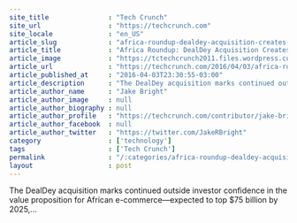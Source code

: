 ```yaml
---
site_title               : "Tech Crunch"
site_url                 : "https://techcrunch.com"
site_locale              : "en_US"
article_slug             : "africa-roundup-dealdey-acquisition-creates-vc-exits"
article_title            : "Africa Roundup: DealDey Acquisition Creates VC Exits"
article_image            : "https://tctechcrunch2011.files.wordpress.com/2016/04/5664568082_231d8edb73_o.jpg?w=764&h=400&crop=1"
article_url              : "https://techcrunch.com/2016/04/03/africa-roundup-dealdey-acquisition-creates-vc-exits/"
article_published_at     : "2016-04-03T23:30:55-03:00"
article_description      : "The DealDey acquisition marks continued outside investor confidence in the value proposition for African e-commerce—expected to top $75 billion by 2025,..."
article_author_name      : "Jake Bright"
article_author_image     : null
article_author_biography : null
article_author_profile   : "https://techcrunch.com/contributor/jake-bright/"
article_author_facebook  : null
article_author_twitter   : "https://twitter.com/JakeRBright"
category                 : ['technology']
tags                     : ['Tech Crunch']
permalink                : "/:categories/africa-roundup-dealdey-acquisition-creates-vc-exits/"
layout                   : post
---
```


The DealDey acquisition marks continued outside investor confidence in the value proposition for African e-commerce—expected to top $75 billion by 2025,...
